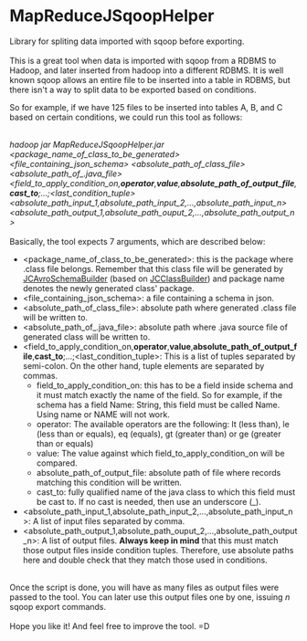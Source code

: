 # MapReduceJSqoopHelper
Library for spliting data imported with sqoop before exporting.
<br/><br/>
This is a great tool when data is imported with sqoop from a RDBMS to Hadoop, and later inserted from hadoop into a different RDBMS.
It is well known sqoop allows an entire file to be inserted into a table in RDBMS, but there isn't a way to split data to be exported
based on conditions.

So for example, if we have 125 files to be inserted into tables A, B, and C based on certain conditions, we could run this tool 
as follows:<br/><br/>

<i>hadoop jar MapReduceJSqoopHelper.jar &lt;package_name_of_class_to_be_generated&gt; &lt;file_containing_json_schema&gt; &lt;absolute_path_of_class_file&gt; &lt;absolute_path_of_.java_file&gt; &lt;field_to_apply_condition_on,<b>operator</b>,<b>value</b>,<b>absolute_path_of_output_file</b>,<b>cast_to</b>;...;&lt;last_condition_tuple&gt; &lt;absolute_path_input_1,absolute_path_input_2,...,absolute_path_input_n&gt; &lt;absolute_path_output_1,absolute_path_ouput_2,...,absolute_path_output_n&gt;</i>
<br/><br/>
Basically, the tool expects 7 arguments, which are described below:
<ul>
<li>&lt;package_name_of_class_to_be_generated&gt;: this is the package where .class file belongs. Remember that this class file will be generated by <a href="https://github.com/jsoft88/JCAvroSchemaClassBuilder">JCAvroSchemaBuilder</a> (based on <a href="https://github.com/jsoft88/JCClassBuilder">JCClassBuilder</a>) and package name denotes the newly generated class' package.</li>
<li>&lt;file_containing_json_schema&gt;: a file containing a schema in json.</li>
<li>&lt;absolute_path_of_class_file&gt;: absolute path where generated .class file will be written to.</li> 
<li>&lt;absolute_path_of_.java_file&gt;: absolute path where .java source file of generated class will be written to.</li>
<li>&lt;field_to_apply_condition_on,<b>operator</b>,<b>value</b>,<b>absolute_path_of_output_file</b>,<b>cast_to</b>;...;&lt;last_condition_tuple&gt;: This is a list of tuples separated by semi-colon. On the other hand, tuple elements are separated by commas.
  <ul>
    <li>field_to_apply_condition_on: this has to be a field inside schema and it must match exactly the name of the field. So for example, if the schema has a field Name: String, this field must be called Name. Using name or NAME will not work.</li>
    <li>operator: The available operators are the following: lt (less than), le (less than or equals), eq (equals), gt (greater than) or ge (greater than or equals)</li>
    <li>value: The value against which field_to_apply_condition_on will be compared.</li>
    <li>absolute_path_of_output_file: absolute path of file where records matching this condition will be written.</li>
    <li>cast_to: fully qualified name of the java class to which this field must be cast to. If no cast is needed, then use an underscore (_).</li>
  </ul>
</li> 
<li>&lt;absolute_path_input_1,absolute_path_input_2,...,absolute_path_input_n&gt;: A list of input files separated by comma.</li> 
<li>&lt;absolute_path_output_1,absolute_path_ouput_2,...,absolute_path_output_n&gt;: A list of output files. <b>Always keep in mind</b> that this must match those output files inside condition tuples. Therefore, use absolute paths here and double check that they match those used in conditions.</li>
</ul>
<br/>
Once the script is done, you will have as many files as output files were passed to the tool. You can later use this output files one by one, issuing 
<i>n</i> sqoop export commands.
<br/><br/>
Hope you like it! And feel free to improve the tool. =D
